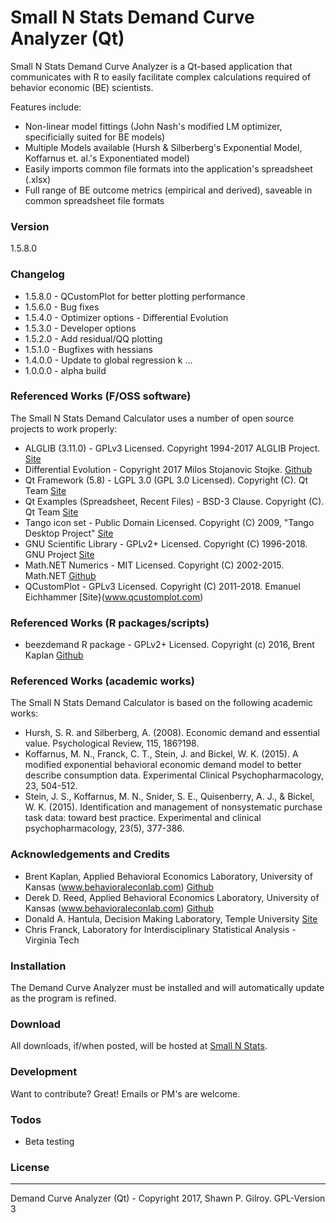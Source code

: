 # Small N Stats Demand Curve Analyzer (Qt)

Small N Stats Demand Curve Analyzer is a Qt-based application that communicates with R to easily facilitate complex calculations required of behavior economic (BE) scientists.

Features include:
  - Non-linear model fittings (John Nash's modified LM optimizer, specificially suited for BE models)
  - Multiple Models available (Hursh & Silberberg's Exponential Model, Koffarnus et. al.'s Exponentiated model)
  - Easily imports common file formats into the application's spreadsheet (.xlsx)
  - Full range of BE outcome metrics (empirical and derived), saveable in common spreadsheet file formats

### Version
1.5.8.0

### Changelog
 * 1.5.8.0 - QCustomPlot for better plotting performance
 * 1.5.6.0 - Bug fixes
 * 1.5.4.0 - Optimizer options - Differential Evolution
 * 1.5.3.0 - Developer options
 * 1.5.2.0 - Add residual/QQ plotting
 * 1.5.1.0 - Bugfixes with hessians
 * 1.4.0.0 - Update to global regression k
 ...
 * 1.0.0.0 - alpha build

### Referenced Works (F/OSS software)
The Small N Stats Demand Calculator uses a number of open source projects to work properly:
* ALGLIB (3.11.0) - GPLv3 Licensed. Copyright 1994-2017 ALGLIB Project. [Site](http://www.alglib.net/)
* Differential Evolution - Copyright 2017 Milos Stojanovic Stojke. [Github](https://github.com/milsto/differential-evolution)
* Qt Framework (5.8) - LGPL 3.0 (GPL 3.0 Licensed). Copyright (C). Qt Team [Site](https://www.qt.io/)
* Qt Examples (Spreadsheet, Recent Files) - BSD-3 Clause. Copyright (C). Qt Team [Site](https://www.qt.io/)
* Tango icon set - Public Domain Licensed. Copyright (C) 2009, "Tango Desktop Project" [Site](http://tango.freedesktop.org/Tango_Desktop_Project)
* GNU Scientific Library - GPLv2+ Licensed. Copyright (C) 1996-2018. GNU Project [Site](https://www.gnu.org/software/gsl/)
* Math.NET Numerics - MIT Licensed. Copyright (C) 2002-2015. Math.NET [Github](https://github.com/mathnet/mathnet-numerics)
* QCustomPlot - GPLv3 Licensed. Copyright (C) 2011-2018. Emanuel Eichhammer [Site}(www.qcustomplot.com)

### Referenced Works (R packages/scripts)
* beezdemand R package - GPLv2+ Licensed. Copyright (c) 2016, Brent Kaplan [Github](https://github.com/brentkaplan/beezdemand)

### Referenced Works (academic works)
The Small N Stats Demand Calculator is based on the following academic works:
* Hursh, S. R. and Silberberg, A. (2008). Economic demand and essential value. Psychological Review, 115, 186?198.
* Koffarnus, M. N., Franck, C. T., Stein, J. and Bickel, W. K. (2015). A modified exponential behavioral economic demand model to better describe consumption data. Experimental Clinical Psychopharmacology, 23, 504-512.
* Stein, J. S., Koffarnus, M. N., Snider, S. E., Quisenberry, A. J., & Bickel, W. K. (2015). Identification and management of nonsystematic purchase task data: toward best practice. Experimental and clinical psychopharmacology, 23(5), 377-386.

### Acknowledgements and Credits
* Brent Kaplan, Applied Behavioral Economics Laboratory, University of Kansas (www.behavioraleconlab.com) [Github](https://github.com/brentkaplan)
* Derek D. Reed, Applied Behavioral Economics Laboratory, University of Kansas (www.behavioraleconlab.com) [Github](https://github.com/derekdreed)
* Donald A. Hantula, Decision Making Laboratory, Temple University [Site](http://astro.temple.edu/~hantula/)
* Chris Franck, Laboratory for Interdisciplinary Statistical Analysis - Virginia Tech

### Installation
The Demand Curve Analyzer must be installed and will automatically update as the program is refined.

### Download
All downloads, if/when posted, will be hosted at [Small N Stats](http://www.smallnstats.com).

### Development
Want to contribute? Great! Emails or PM's are welcome.

### Todos
* Beta testing

### License
----
Demand Curve Analyzer (Qt) - Copyright 2017, Shawn P. Gilroy. GPL-Version 3
